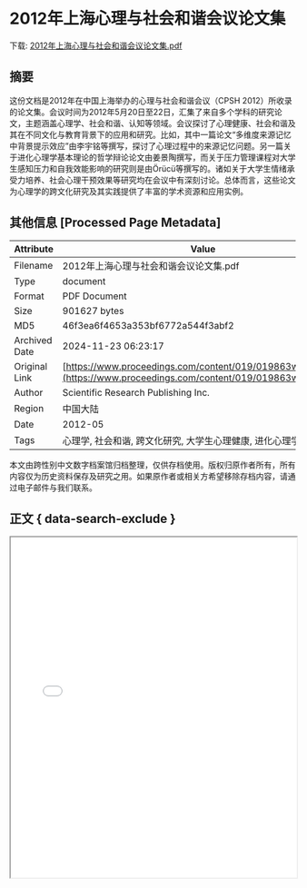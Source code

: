 # 2012年上海心理与社会和谐会议论文集

<!-- tcd_download_link -->
下载: <a href="../2012年上海心理与社会和谐会议论文集.pdf" download>2012年上海心理与社会和谐会议论文集.pdf</a>
<!-- tcd_download_link_end -->

## 摘要

<!-- tcd_abstract -->
这份文档是2012年在中国上海举办的心理与社会和谐会议（CPSH 2012）所收录的论文集。会议时间为2012年5月20日至22日，汇集了来自多个学科的研究论文，主题涵盖心理学、社会和谐、认知等领域。会议探讨了心理健康、社会和谐及其在不同文化与教育背景下的应用和研究。比如，其中一篇论文“多维度来源记忆中背景提示效应”由李宇铭等撰写，探讨了心理过程中的来源记忆问题。另一篇关于进化心理学基本理论的哲学辩论论文由姜景陶撰写，而关于压力管理课程对大学生感知压力和自我效能影响的研究则是由Örücü等撰写的。诸如关于大学生情绪承受力培养、社会心理干预效果等研究均在会议中有深刻讨论。总体而言，这些论文为心理学的跨文化研究及其实践提供了丰富的学术资源和应用实例。

<!-- tcd_abstract_end -->

## 其他信息 [Processed Page Metadata]

| Attribute       | Value                                  |
|-----------------|----------------------------------------|
| Filename        | 2012年上海心理与社会和谐会议论文集.pdf                             |
| Type            | document                                 |
| Format          | PDF Document                               |
| Size            | 901627 bytes                           |
| MD5             | 46f3ea6f4653a353bf6772a544f3abf2                                  |
| Archived Date   | 2024-11-23 06:23:17                             |
| Original Link   | [https://www.proceedings.com/content/019/019863webtoc.pdf](https://www.proceedings.com/content/019/019863webtoc.pdf)                         |
| Author          | Scientific Research Publishing Inc.                               |
| Region          | 中国大陆                               |
| Date            | 2012-05                                 |
| Tags            | 心理学, 社会和谐, 跨文化研究, 大学生心理健康, 进化心理学                                 |

本文由跨性别中文数字档案馆归档整理，仅供存档使用。版权归原作者所有，所有内容仅为历史资料保存及研究之用。如果原作者或相关方希望移除存档内容，请通过电子邮件与我们联系。

## 正文 { data-search-exclude }

<!-- tcd_main_text -->
<iframe src="../2012年上海心理与社会和谐会议论文集.pdf" width="100%" height="600px">
    <p>无法显示PDF，请下载查看。</p>
</iframe>
<!-- tcd_main_text_end -->

